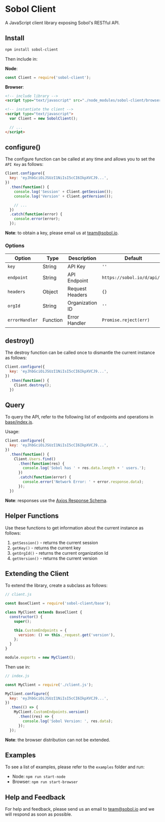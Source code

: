 # Sobol Client

A JavaScript client library exposing Sobol's RESTful API.

## Install

```bash
npm install sobol-client
```

Then include in:

**Node**:

```javascript
const Client = require('sobol-client');
```

**Browser**:
```html
<!-- include library -->
<script type="text/javascript" src="./node_modules/sobol-client/browser/sobol-client.js"></script>

<!-- instantiate the client -->
<script type="text/javascript">
  var Client = new SobolClient();

  // ...
</script>
```

## configure()

The configure function can be called at any time and allows you to set the `API Key` as follows:

```javascript
Client.configure({
  key: 'eyJhbGciOiJSUzI1NiIsI5cCI6IkpXVCJ9...',
})
  .then(function() {
    console.log('Session' + Client.getSession());
    console.log('Version' + Client.getVersion());

    // ...
  })
  .catch(function(error) {
    console.error(error);
  });
```
**Note**: to obtain a key, please email us at team@sobol.io.

### Options

| Option         | Type     | Description     | Default                     |
|----------------|----------|-----------------|-----------------------------|
| `key`          | String   | API Key         | `''`                        |
| `endpoint`     | String   | API Endpoint    | `https://sobol.io/d/api/v1` |
| `headers`      | Object   | Request Headers | `{}`                        |
| `orgId`        | String   | Organization ID | `''`                        |
| `errorHandler` | Function | Error Handler   | `Promise.reject(err)`       |

## destroy()

The destroy function can be called once to dismantle the current instance as follows:

```javascript
Client.configure({
  key: 'eyJhbGciOiJSUzI1NiIsI5cCI6IkpXVCJ9...',
})
  .then(function() {
    Client.destroy();
  })
```

## Query

To query the API, refer to the following list of endpoints and operations in [base/index.js](base/index.js).  

Usage:

```javascript
Client.configure({
  key: 'eyJhbGciOiJSUzI1NiIsI5cCI6IkpXVCJ9...',
})
  .then(function() {
    Client.Users.find()
      .then(function(res) {
        console.log('Sobol has ' + res.data.length + ' users.');
      })
      .catch(function(error) {
        console.error('Network Error: ' + error.response.data);
      });
  })
```
**Note**: responses use the [Axios Response Schema](https://github.com/axios/axios#response-schema).

## Helper Functions

Use these functions to get information about the current instance as follows:

1. `getSession()` - returns the current session
2. `getKey()` - returns the current key
3. `getOrgId()` - returns the current organization Id
4. `getVersion()` - returns the current version

## Extending the Client

To extend the library, create a subclass as follows:

```javascript
// client.js

const BaseClient = require('sobol-client/base');

class MyClient extends BaseClient {
  constructor() {
    super();

    this.CustomEndpoints = {
      version: () => this._request.get('version'),
    };
  }
}

module.exports = new MyClient();
```

Then use in:

```javascript
// index.js

const MyClient = require('./client.js');

MyClient.configure({
  key: 'eyJhbGciOiJSUzI1NiIsI5cCI6IkpXVCJ9...',
})
  .then(() => {
    MyClient.CustomEndpoints.version()
      .then((res) => {
        console.log('Sobol Version: ', res.data);
      });
  });
```
**Note**: the browser distribution can not be extended.

## Examples

To see a list of examples, please refer to the `examples` folder and run:

- Node: `npm run start-node`
- Browser: `npm run start-browser`

## Help and Feedback

For help and feedback, please send us an email to team@sobol.io and we will respond as soon as possible.
